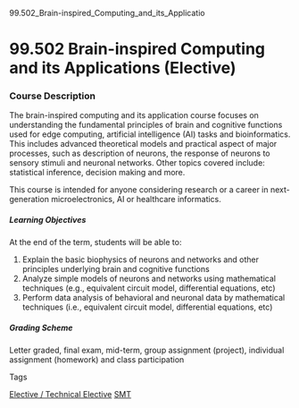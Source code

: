 99.502_Brain-inspired_Computing_and_its_Applicatio



99.502 Brain-inspired Computing and its Applications (Elective)
===============================================================

### Course Description



The brain-inspired computing and its application course focuses on understanding the fundamental principles of brain and cognitive functions used for edge computing, artificial intelligence (AI) tasks and bioinformatics. This includes advanced theoretical models and practical aspect of major processes, such as description of neurons, the response of neurons to sensory stimuli and neuronal networks. Other topics covered include: statistical inference, decision making and more.




This course is intended for anyone considering research or a career in next-generation microelectronics, AI or healthcare informatics.



##### **Learning Objectives**



At the end of the term, students will be able to:



1. Explain the basic biophysics of neurons and networks and other principles underlying brain and cognitive functions
2. Analyze simple models of neurons and networks using mathematical techniques (e.g., equivalent circuit model, differential equations, etc)
3. Perform data analysis of behavioral and neuronal data by mathematical techniques (i.e., equivalent circuit model, differential equations, etc)


##### **Grading Scheme**



Letter graded, final exam, mid-term, group assignment (project), individual assignment (homework) and class participation

Tags

[Elective / Technical Elective](/education/undergraduate/courses/?course-type=853)
[SMT](/education/undergraduate/courses/?pillar-cluster=45)


